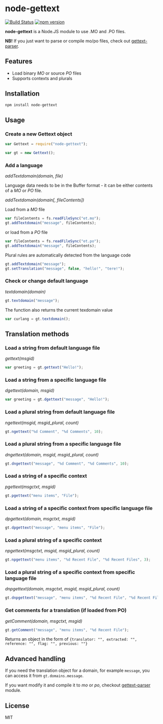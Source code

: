 # node-gettext

[![Build Status](https://secure.travis-ci.org/alexanderwallin/node-gettext.png)](http://travis-ci.org/alexanderwallin/node-gettext)
[![npm version](https://badge.fury.io/js/node-gettext.svg)](https://badge.fury.io/js/node-gettext)

**node-gettext** is a Node.JS module to use .MO and .PO files.

**NB!** If you just want to parse or compile mo/po files, check out [gettext-parser](https://github.com/andris9/gettext-parser).

## Features

  * Load binary *MO* or source *PO* files
  * Supports contexts and plurals

## Installation

```sh
npm install node-gettext
```

## Usage

### Create a new Gettext object

```js
var Gettext = require("node-gettext");

var gt = new Gettext();
```

### Add a language

*addTextdomain(domain, file)*

Language data needs to be in the Buffer format - it can be either contents of a *MO* or *PO* file.

*addTextdomain(domain[, fileContents])*

Load from a *MO* file

```js
var fileContents = fs.readFileSync("et.mo");
gt.addTextdomain("message", fileContents);
```

or load from a *PO* file

```js
var fileContents = fs.readFileSync("et.po");
gt.addTextdomain("message", fileContents);
```

Plural rules are automatically detected from the language code

```js
gt.addTextdomain("message");
gt.setTranslation("message", false, "hello!", "tere!");
```

### Check or change default language

*textdomain(domain)*

```js
gt.textdomain("message");
```

The function also returns the current texdomain value

```js
var curlang = gt.textdomain();
```

## Translation methods

### Load a string from default language file

*gettext(msgid)*

```js
var greeting = gt.gettext("Hello!");
```

### Load a string from a specific language file

*dgettext(domain, msgid)*

```js
var greeting = gt.dgettext("message", "Hello!");
```

### Load a plural string from default language file

*ngettext(msgid, msgid_plural, count)*

```js
gt.ngettext("%d Comment", "%d Comments", 10);
```

### Load a plural string from a specific language file

*dngettext(domain, msgid, msgid_plural, count)*

```js
gt.dngettext("message", "%d Comment", "%d Comments", 10);
```

### Load a string of a specific context

*pgettext(msgctxt, msgid)*

```js
gt.pgettext("menu items", "File");
```

### Load a string of a specific context from specific language file

*dpgettext(domain, msgctxt, msgid)*

```js
gt.dpgettext("message", "menu items", "File");
```

### Load a plural string of a specific context

*npgettext(msgctxt, msgid, msgid_plural, count)*

```js
gt.npgettext("menu items", "%d Recent File", "%d Recent Files", 3);
```

### Load a plural string of a specific context from specific language file

*dnpgettext(domain, msgctxt, msgid, msgid_plural, count)*

```js
gt.dnpgettext("message", "menu items", "%d Recent File", "%d Recent Files", 3);
```

### Get comments for a translation (if loaded from PO)

*getComment(domain, msgctxt, msgid)*

```js
gt.getComment("message", "menu items", "%d Recent File");
```

Returns an object in the form of `{translator: "", extracted: "", reference: "", flag: "", previous: ""}`

## Advanced handling

If you need the translation object for a domain, for example `message`, you can access it from `gt.domains.message`.

If you want modify it and compile it to *mo* or *po*, checkout [gettext-parser](https://github.com/andris9/gettext-parser) module.

## License

MIT
